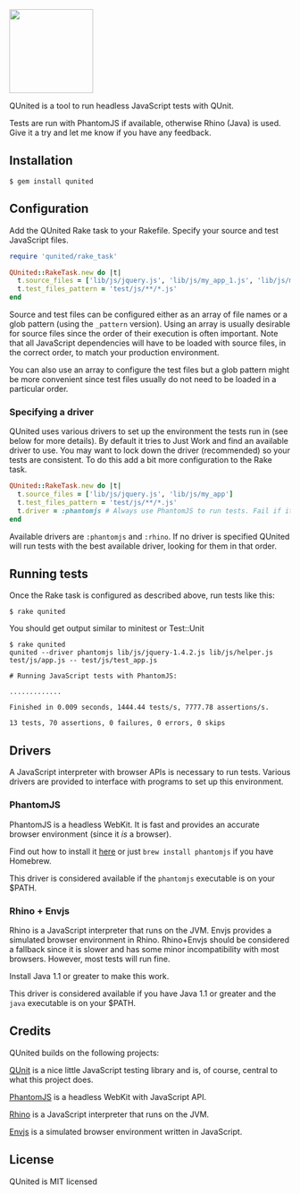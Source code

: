 <img src="http://i.imgur.com/NIoQy.png" width="150px" />

QUnited is a tool to run headless JavaScript tests with QUnit.

Tests are run with PhantomJS if available, otherwise Rhino (Java) is used. Give it a try and let me know if you have any feedback.

## Installation

```
$ gem install qunited
```

## Configuration

Add the QUnited Rake task to your Rakefile. Specify your source and test JavaScript files.

```ruby
require 'qunited/rake_task'

QUnited::RakeTask.new do |t|
  t.source_files = ['lib/js/jquery.js', 'lib/js/my_app_1.js', 'lib/js/my_app_2.js']
  t.test_files_pattern = 'test/js/**/*.js'
end
```

Source and test files can be configured either as an array of file names or a glob pattern (using the ```_pattern``` version). Using an array is usually desirable for source files since the order of their execution is often important. Note that all JavaScript dependencies will have to be loaded with source files, in the correct order, to match your production environment.

You can also use an array to configure the test files but a glob pattern might be more convenient since test files usually do not need to be loaded in a particular order.

### Specifying a driver

QUnited uses various drivers to set up the environment the tests run in (see below for more details). By default it tries to Just Work and find an available driver to use. You may want to lock down the driver (recommended) so your tests are consistent. To do this add a bit more configuration to the Rake task.

```ruby
QUnited::RakeTask.new do |t|
  t.source_files = ['lib/js/jquery.js', 'lib/js/my_app']
  t.test_files_pattern = 'test/js/**/*.js'
  t.driver = :phantomjs # Always use PhantomJS to run tests. Fail if it's not available.
end
```

Available drivers are ```:phantomjs``` and ```:rhino```. If no driver is specified QUnited will run tests with the best available driver, looking for them in that order.

## Running tests

Once the Rake task is configured as described above, run tests like this:

```
$ rake qunited
```

You should get output similar to minitest or Test::Unit

```
$ rake qunited
qunited --driver phantomjs lib/js/jquery-1.4.2.js lib/js/helper.js test/js/app.js -- test/js/test_app.js

# Running JavaScript tests with PhantomJS:

.............

Finished in 0.009 seconds, 1444.44 tests/s, 7777.78 assertions/s.

13 tests, 70 assertions, 0 failures, 0 errors, 0 skips
```

## Drivers

A JavaScript interpreter with browser APIs is necessary to run tests. Various drivers are provided to interface with programs to set up this environment.

### PhantomJS

PhantomJS is a headless WebKit. It is fast and provides an accurate browser environment (since it _is_ a browser).

Find out how to install it [here](http://phantomjs.org/) or just ```brew install phantomjs``` if you have Homebrew.

This driver is considered available if the ```phantomjs``` executable is on your $PATH.

### Rhino + Envjs

Rhino is a JavaScript interpreter that runs on the JVM. Envjs provides a simulated browser environment in Rhino. Rhino+Envjs should be considered a fallback since it is slower and has some minor incompatibility with most browsers. However, most tests will run fine.

Install Java 1.1 or greater to make this work.

This driver is considered available if you have Java 1.1 or greater and the ```java``` executable is on your $PATH.

## Credits

QUnited builds on the following projects:

[QUnit](https://github.com/jquery/qunit/) is a nice little JavaScript testing library and is, of course, central to what this project does.

[PhantomJS](http://phantomjs.org/) is a headless WebKit with JavaScript API.

[Rhino](http://www.mozilla.org/rhino/) is a JavaScript interpreter that runs on the JVM.

[Envjs](http://www.envjs.com/) is a simulated browser environment written in JavaScript.

## License

QUnited is MIT licensed
